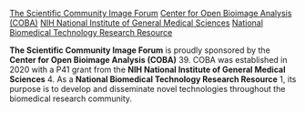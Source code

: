 [The Scientific Community Image Forum](https://forum.image.sc) 
[Center for Open Bioimage Analysis (COBA)](https://www.openbioimageanalysis.org/) [NIH National Institute of General Medical Sciences](https://www.nigms.nih.gov/) [National Biomedical Technology Research Resource](http://www.btrportal.org/)

**The Scientific Community Image Forum** is proudly sponsored by the **Center for Open Bioimage Analysis (COBA)**  39. COBA was established in 2020 with a P41 grant from the **NIH National Institute of General Medical Sciences** 4. As a **National Biomedical Technology Research Resource** 1, its purpose is to develop and disseminate novel technologies throughout the biomedical research community. 